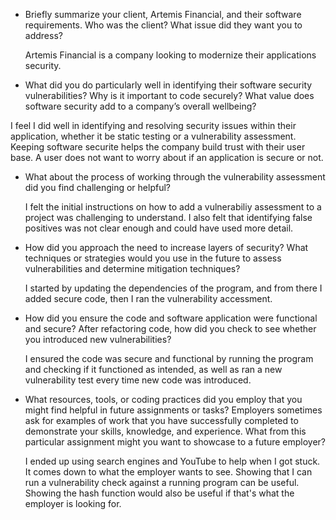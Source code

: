 - Briefly summarize your client, Artemis Financial, and their software requirements. Who was the client? What issue did they want you to address?

  Artemis Financial is a company looking to modernize their applications security.

- What did you do particularly well in identifying their software security vulnerabilities? Why is it important to code securely? What value does software security add to a company’s overall wellbeing?

 I feel I did well in identifying and resolving security issues within their application, whether it be static testing or a vulnerability assessment. Keeping software securite helps the company build trust with their user base. A user does not want to worry about if an application is secure or not.   

- What about the process of working through the vulnerability assessment did you find challenging or helpful?

  I felt the initial instructions on how to add a vulnerabiliy assessment to a project was challenging to understand. I also felt that identifying false positives was not clear enough and could have used more detail.

- How did you approach the need to increase layers of security? What techniques or strategies would you use in the future to assess vulnerabilities and determine mitigation techniques?

  I started by updating the dependencies of the program, and from there I added secure code, then I ran the vulnerability accessment. 

- How did you ensure the code and software application were functional and secure? After refactoring code, how did you check to see whether you introduced new vulnerabilities?

  I ensured the code was secure and functional by running the program and checking if it functioned as intended, as well as ran a new vulnerability test every time new code was introduced.

- What resources, tools, or coding practices did you employ that you might find helpful in future assignments or tasks?
Employers sometimes ask for examples of work that you have successfully completed to demonstrate your skills, knowledge, and experience. What from this particular assignment might you want to showcase to a future employer?

  I ended up using search engines and YouTube to help when I got stuck. It comes down to what the employer wants to see. Showing that I can run a vulnerability check against a running program can be useful. Showing the hash function would also be useful if that's what the employer is looking for.
